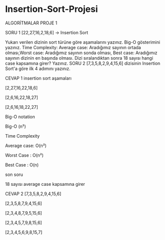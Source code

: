 # Insertion-Sort-Projesi
ALGORİTMALAR PROJE 1

SORU 1
[22,27,16,2,18,6] -> Insertion Sort

Yukarı verilen dizinin sort türüne göre aşamalarını yazınız.
Big-O gösterimini yazınız.
Time Complexity: Average case: Aradığımız sayının ortada olması,Worst case: Aradığımız sayının sonda olması, Best case: Aradığımız sayının dizinin en başında olması.
Dizi sıralandıktan sonra 18 sayısı hangi case kapsamına girer? Yazınız.
SORU 2
[7,3,5,8,2,9,4,15,6] dizisinin Insertion Sort'a göre ilk 4 adımını yazınız.

CEVAP 1
insertion sort aşamaları

[2,27,16,22,18,6]

[2,6,16,22,18,27]

[2,6,16,18,22,27]

Big-O notation

Big-O (n²)

Time Complexity

Average case: O(n²)

Worst Case : O(n²)

Best Case : O(n)

son soru

18 sayısı average case kapsamına girer

CEVAP 2
[7,3,5,8,2,9,4,15,6]

[2,3,5,8,7,9,4,15,6]

[2,3,4,8,7,9,5,15,6]

[2,3,4,5,7,9,8,15,6]

[2,3,4,5,6,9,8,15,7]

